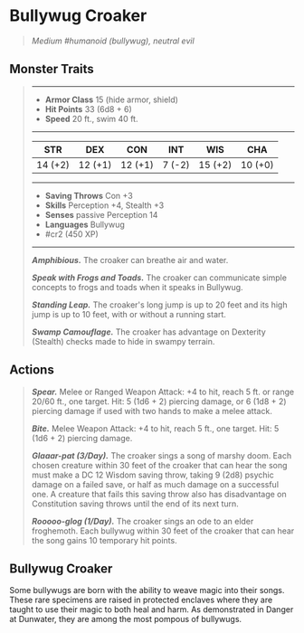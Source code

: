 # Bullywug Croaker
>*Medium #humanoid (bullywug), neutral evil*
## Monster Traits
>___
>- **Armor Class** 15 (hide armor, shield)
>- **Hit Points** 33 (6d8 + 6)
>- **Speed** 20 ft., swim 40 ft.
>___
>|STR|DEX|CON|INT|WIS|CHA|
>|:---:|:---:|:---:|:---:|:---:|:---:|
>|14 (+2)|12 (+1)|12 (+1)|7 (-2)|15 (+2)|10 (+0)|
>___
>- **Saving Throws** Con +3
>- **Skills** Perception +4, Stealth +3
>- **Senses** passive Perception 14
>- **Languages** Bullywug
>- #cr2 (450 XP)
>___
>***Amphibious.*** The croaker can breathe air and water.  
>
>***Speak with Frogs and Toads.*** The croaker can communicate simple concepts to frogs and toads when it speaks in Bullywug.  
>
>***Standing Leap.*** The croaker's long jump is up to 20 feet and its high jump is up to 10 feet, with or without a running start.  
>
>***Swamp Camouflage.*** The croaker has advantage on Dexterity (Stealth) checks made to hide in swampy terrain.  
>
## Actions
>***Spear.*** Melee  or Ranged Weapon Attack: +4 to hit, reach 5 ft. or range 20/60 ft., one target. Hit: 5 (1d6 + 2) piercing damage, or 6 (1d8 + 2) piercing damage if used with two hands to make a melee attack.  
>
>***Bite.*** Melee Weapon Attack: +4 to hit, reach 5 ft., one target. Hit: 5 (1d6 + 2) piercing damage.  
>
>***Glaaar-pat (3/Day).*** The croaker sings a song of marshy doom. Each chosen creature within 30 feet of the croaker that can hear the song must make a DC 12 Wisdom saving throw, taking 9 (2d8) psychic damage on a failed save, or half as much damage on a successful one. A creature that fails this saving throw also has disadvantage on Constitution saving throws until the end of its next turn.  
>
>***Rooooo-glog (1/Day).*** The croaker sings an ode to an elder froghemoth. Each bullywug within 30 feet of the croaker that can hear the song gains 10 temporary hit points.
## Bullywug Croaker
Some bullywugs are born with the ability to weave magic into their songs. These rare specimens are raised in protected enclaves where they are taught to use their magic to both heal and harm. As demonstrated in Danger at Dunwater, they are among the most pompous of bullywugs.